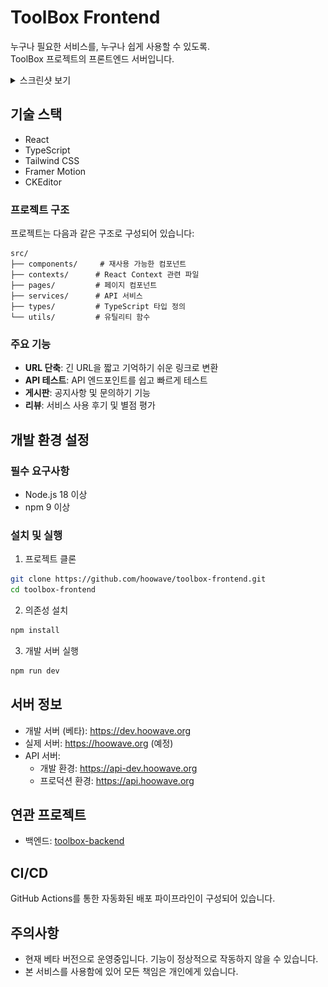 # ToolBox Frontend
누구나 필요한 서비스를, 누구나 쉽게 사용할 수 있도록.<br>
ToolBox 프로젝트의 프론트엔드 서버입니다.

<details>
<summary>스크린샷 보기</summary>

### 메인 페이지
![메인 페이지](screenshot/index.png)

### URL 단축 서비스
![URL 단축 서비스](screenshot/cut-url.png)

### API 테스트
![API 테스트](screenshot/api-test.png)

### 공지사항
![공지사항](screenshot/notice.png)

### FAQ
![FAQ](screenshot/faq.png)

</details>

## 기술 스택

* React
* TypeScript
* Tailwind CSS
* Framer Motion
* CKEditor

### 프로젝트 구조

프로젝트는 다음과 같은 구조로 구성되어 있습니다:

```
src/
├── components/     # 재사용 가능한 컴포넌트
├── contexts/      # React Context 관련 파일
├── pages/         # 페이지 컴포넌트
├── services/      # API 서비스
├── types/         # TypeScript 타입 정의
└── utils/         # 유틸리티 함수
```

### 주요 기능

* **URL 단축**: 긴 URL을 짧고 기억하기 쉬운 링크로 변환
* **API 테스트**: API 엔드포인트를 쉽고 빠르게 테스트
* **게시판**: 공지사항 및 문의하기 기능
* **리뷰**: 서비스 사용 후기 및 별점 평가

## 개발 환경 설정

### 필수 요구사항

* Node.js 18 이상
* npm 9 이상

### 설치 및 실행

1. 프로젝트 클론
```bash
git clone https://github.com/hoowave/toolbox-frontend.git
cd toolbox-frontend
```

2. 의존성 설치
```bash
npm install
```

3. 개발 서버 실행
```bash
npm run dev
```

## 서버 정보

* 개발 서버 (베타): https://dev.hoowave.org
* 실제 서버: https://hoowave.org (예정)
* API 서버:
  * 개발 환경: https://api-dev.hoowave.org
  * 프로덕션 환경: https://api.hoowave.org

## 연관 프로젝트

* 백엔드: [toolbox-backend](https://github.com/hoowave/toolbox-backend)

## CI/CD

GitHub Actions를 통한 자동화된 배포 파이프라인이 구성되어 있습니다.

## 주의사항

* 현재 베타 버전으로 운영중입니다. 기능이 정상적으로 작동하지 않을 수 있습니다.
* 본 서비스를 사용함에 있어 모든 책임은 개인에게 있습니다.
